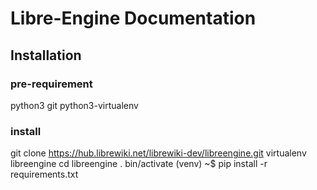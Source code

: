# Libre-Engine Documentation

## Installation

### pre-requirement
python3
git
python3-virtualenv

### install
git clone https://hub.librewiki.net/librewiki-dev/libreengine.git
virtualenv libreengine
cd libreengine
. bin/activate
(venv) ~$ pip install -r requirements.txt
